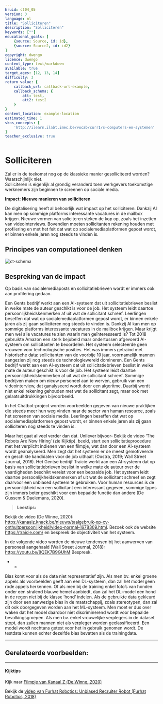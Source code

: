 ```yaml
---
hruid: ct04_05
version: 3
language: nl
title: "Solliciteren"
description: "Solliciteren"
keywords: [""]
educational_goals: [
    {source: Source, id: id}, 
    {source: Source2, id: id2}
]
copyright: dwengo
licence: dwengo
content_type: text/markdown
available: true
target_ages: [12, 13, 14]
difficulty: 3
return_value: {
    callback_url: callback-url-example,
    callback_schema: {
        att: test,
        att2: test2
    }
}
content_location: example-location
estimated_time: 1
skos_concepts: [
    'http://ilearn.ilabt.imec.be/vocab/curr1/s-computers-en-systemen'
]
teacher_exclusive: true
---
```

# Solliciteren

Zal er in de toekomst nog op de klassieke manier gesolliciteerd worden? Waarschijnlijk niet. <br>
Solliciteren is eigenlijk al grondig veranderd toen werkgevers toekomstige werknemers zijn beginnen te screenen op sociale media. 

**Impact: Nieuwe manieren van solliciteren**<br>

De digitalisering heeft al behoorlijk wat impact op het solliciteren. Dankzij AI kan men op sommige platforms interessante vacatures in de mailbox krijgen. Nieuwe vormen van soliciteren steken de kop op, zoals het inzetten van videointerviews. Bovendien moeten sollicitanten rekening houden met profilering en met het feit dat wat op socialemediaplatformen gepost wordt, er
binnen enkele jaren nog steeds te vinden is. 


## Principes van computationeel denken

![ct-schema](@learning-object/m_ct04_05/nl/3)


## Bespreking van de impact
 Op basis van socialemediaposts en sollicitatiebrieven wordt er immers ook aan profilering gedaan. 

Een Gents bedrijf werkt aan een AI-systeem dat uit sollicitatiebrieven beslist in welke mate de auteur geschikt is voor de job. Het systeem leidt daartoe persoonlijkheidskenmerken af uit wat
de sollicitant schreef.
Leerlingen beseffen dat wat op socialemediaplatformen gepost wordt, er
binnen enkele jaren als zij gaan solliciteren nog steeds te vinden is.
Dankzij AI kan men op sommige platforms interessante vacatures in de mailbox krijgen. 
Maar krijgt men
wel alle vacatures te zien waarin men geïnteresseerd
is? Tot 2018 gebruikte Amazon een sterk bejubeld maar
ondertussen afgevoerd AI-systeem om sollicitanten te
beoordelen. Het systeem selecteerde geen vrouwen
voor technologische posities. Het was immers getraind
met historische data: sollicitanten van de voorbije 10
jaar, voornamelijk mannen aangezien zij nog steeds de
technologiewereld domineren. Een Gents bedrijf werkt
aan een AI-systeem dat uit sollicitatiebrieven beslist in
welke mate de auteur geschikt is voor de job. Het systeem leidt daartoe persoonlijkheidskenmerken af uit wat
de sollicitant schreef. Sommige bedrijven maken om
nieuw personeel aan te werven, gebruik van een videointerview, dat ganalyseerd wordt door een algoritme.
Daarbij wordt niet enkel rekening gehouden met wat
de sollicitant zegt, maar ook met gelaatsuitdrukkingen
bijvoorbeeld.



In het Chatbot-project worden voorbeelden gegeven van nieuwe praktijken die steeds
meer hun weg vinden naar de sector van human resource, zoals het screenen van
sociale media. Leerlingen beseffen dat wat op socialemediaplatformen gepost wordt, er
binnen enkele jaren als zij gaan solliciteren nog steeds te vinden is.

Maar het gaat al veel verder dan dat. Unilever bijvoor- Bekijk de video ‘The Robots Are
Now Hiring’ (zie Kijktip). beeld, start een sollicitatieprocedure met het verplicht
indienen van een filmpje, wat dan door een AI-systeem
wordt geanalyseerd. Men zegt dat het systeem er de
meest gemotiveerde en geschikte kandidaten voor de
job uithaalt (Oostra, 2019; Wall Street Journal, 2018).
Het Gentse bedrijf Traicie werkt aan een AI-systeem
dat op basis van sollicitatiebrieven beslist in welke mate
de auteur over de vaardigheden beschikt vereist voor
een bepaalde job. Het systeem leidt daartoe persoonlijkheidskenmerken af uit wat de sollicitant schreef en
zegt daarvoor een unbiased systeem te gebruiken.
Voor human resources is de persoonlijkheid van een
sollicitant een interessant gegeven, sommige types zijn
immers beter geschikt voor een bepaalde functie dan
andere (De Gussem & Daelemans, 2020).

> **Leestips:**<br>



Bekijk de video (De Winne, 2020):
https://kanaalz.knack.be/nieuws/taalgebruik-op-cv-onthultpersoonlijkheid/video-normal-1678309.html.
Bezoek ook de website https://traicie.com/ en bespreek de objectiviteit
van het systeem.

In de volgende video worden de nieuwe tendensen bij het aanwerven van
personeel aangehaald (Wall Street Journal, 2018):
https://youtu.be/8QEK7B9GUhM
Bespreek.




-  
    - 


Bias komt voor als de data niet representatief zijn. Als men bv. enkel groene
appels als voorbeelden geeft aan een DL-systeem, dan zal het model geen
rode appels herkennen. Of als men bij de training enkel foto’s van honden
onder een stralend blauwe hemel aanbiedt, dan zal het DL-model een hond in
de regen niet bij de klasse ’hond’ indelen. Als de gebruikte data gekleurd zijn
door een aanwezige bias in de maatschappij, zoals stereotypen, dan zal dit ook
doorgegeven worden aan het ML-systeem. Men moet er dus over waken dat
het model daardoor niet discriminerend wordt voor bepaalde bevolkingsgroepen.
Als men bv. enkel vrouwelijke verplegers in de dataset stopt, dan zullen mannen
niet als verpleger worden geclassificeerd. Een model wordt nochtans getest
voor het in gebruik genomen wordt. De testdata kunnen echter dezelfde bias
bevatten als de trainingdata.

-------------------------------
## Gerelateerde voorbeelden: 

-----

#### Kijktips
Kijk naar [Filmpje van Kanaal Z (De Winne, 2020)](https://kanaalz.knack.be/nieuws/taalgebruik-op-cv-onthultpersoonlijkheid/video-normal-1678309.html)

Bekijk de [video van Furhat Robotics: Unbiased Recruiter Robot (Furhat Robotics, 2018)](https://youtu.be/rPKrdxiEkQ0)
